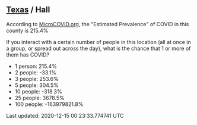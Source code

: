 
## [Texas](/united-states/texas) / Hall

According to [MicroCOVID.org](http://microcovid.org),
the "Estimated Prevalence" of COVID in this county is 215.4%

If you interact with a certain number of people in this location
(all at once in a group, or spread out across the day), what is the chance that
1 or more of them has COVID?

- 1 person: 215.4%
- 2 people: -33.1%
- 3 people: 253.6%
- 5 people: 304.5%
- 10 people: -318.3%
- 25 people: 3678.5%
- 100 people: -163979821.8%

Last updated: 2020-12-15 00:23:33.774741 UTC
